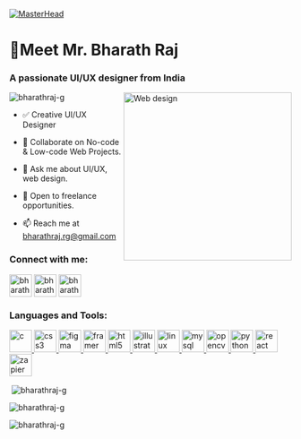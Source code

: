 [![MasterHead](https://media.licdn.com/dms/image/v2/C4E1BAQGH_u5rp8cjjQ/company-background_10000/company-background_10000/0/1638958260370/designerrsacademy_cover?e=2147483647&v=beta&t=6soF-EAXhs6HzDZ-rFNlmWg74OAwTtuIF6XmlcV4yJI)](https://rishavchanda.io)

<h1 align="left">🤝Meet Mr. Bharath Raj</h1>
<h3 align="left">A passionate UI/UX designer from India</h3>
<img align="right" alt="Web design" width="300" src="https://miro.medium.com/v2/resize:fit:960/0*7CcakWSRHc9eJXgL.gif">

<p align="left"> <img src="https://komarev.com/ghpvc/?username=bharathraj-g&label=Profile%20views&color=0e75b6&style=flat" alt="bharathraj-g" /> </p>

- ✅ Creative UI/UX Designer

- 👯 Collaborate on No-code & Low-code Web Projects.

- 💬 Ask me about UI/UX, web design.
  
- 🌟 Open to freelance opportunities.

- 📫 Reach me at bharathraj.rg@gmail.com

<h3 align="left">Connect with me:</h3>
<p align="left">
<a href="https://linkedin.com/in/bharathraj-co" target="blank"><img align="center" src="https://www.svgrepo.com/show/452047/linkedin-1.svg" alt="bharathraj-co" height="40" width="40" /></a>
<a href="https://instagram.com/bharathraj.co" target="blank"><img align="center" src="https://svgrepo.com/show/331440/instagram.svg" alt="bharathraj.co" height="40" width="40" /></a>
<a href="https://dribbble.com/bharathrajrg" target="blank"><img align="center" src="https://www.svgrepo.com/show/343549/dribble-network-communication-internet-interaction.svg" alt="bharathrajrg" height="40" width="40" /></a>
</p>

<h3 align="left">Languages and Tools:</h3>
<p align="left"> 
<a href="https://www.cprogramming.com/" target="_blank" rel="noreferrer"> <img src="https://cdn.worldvectorlogo.com/logos/c-1.svg" alt="c" width="40" height="40"/> </a> 
<a href="https://www.w3schools.com/css/" target="_blank" rel="noreferrer"> <img src="https://www.svgrepo.com/show/452185/css-3.svg" alt="css3" width="40" height="40"/> </a> 
<a href="https://www.figma.com/" target="_blank" rel="noreferrer"> <img src="https://www.svgrepo.com/show/448222/figma.svg" alt="figma" width="40" height="40"/> </a> 
<a href="https://www.framer.com/" target="_blank" rel="noreferrer"> <img src="https://www.svgrepo.com/show/452207/framer.svg" alt="framer" width="40" height="40"/> </a>
<a href="https://www.w3.org/html/" target="_blank" rel="noreferrer"> <img src="https://www.svgrepo.com/show/452228/html-5.svg" alt="html5" width="40" height="40"/> </a> 
<a href="https://www.adobe.com/in/products/illustrator.html" target="_blank" rel="noreferrer"> <img src="https://www.svgrepo.com/show/452147/adobe-illustrator.svg" alt="illustrator" width="40" height="40"/> </a> 
<a href="https://www.linux.org/" target="_blank" rel="noreferrer"> <img src="https://www.svgrepo.com/show/452054/linux.svg" alt="linux" width="40" height="40"/> </a> 
<a href="https://www.mysql.com/" target="_blank" rel="noreferrer"> <img src="https://www.svgrepo.com/show/303251/mysql-logo.svg" alt="mysql" width="40" height="40"/> </a>
<a href="https://opencv.org/" target="_blank" rel="noreferrer"> <img src="https://www.svgrepo.com/show/354139/opencv.svg" alt="opencv" width="40" height="40"/> </a> 
<a href="https://www.python.org" target="_blank" rel="noreferrer"> <img src="https://www.svgrepo.com/show/452091/python.svg" alt="python" width="40" height="40"/> </a> 
<a href="https://reactjs.org/" target="_blank" rel="noreferrer"> <img src="https://svgrepo.com/show/452092/react.svg" alt="react" width="40" height="40"/> </a> 
<a href="https://zapier.com" target="_blank" rel="noreferrer"> <img src="https://www.svgrepo.com/show/354596/zapier-icon.svg" alt="zapier" width="40" height="40"/> </a> </p>

<p>&nbsp;<img align="center" src="https://github-readme-stats.vercel.app/api?username=bharathraj-g&show_icons=true&locale=en" alt="bharathraj-g" /></p>

<p><img align="center" src="https://github-readme-streak-stats.herokuapp.com/?user=bharathraj-g&" alt="bharathraj-g" /></p>

<p><img align="left" src="https://github-readme-stats.vercel.app/api/top-langs?username=bharathraj-g&show_icons=true&locale=en&layout=compact" alt="bharathraj-g" /></p>
